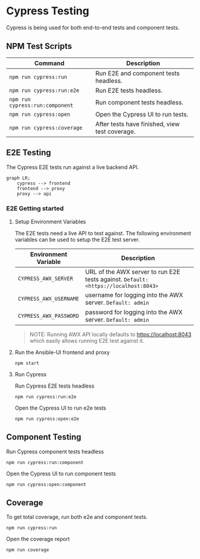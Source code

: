 # Cypress Testing

Cypress is being used for both end-to-end tests and component tests.

## NPM Test Scripts

| Command                         | Description                                    |
| ------------------------------- | ---------------------------------------------- |
| `npm run cypress:run`           | Run E2E and component tests headless.          |
| `npm run cypress:run:e2e`       | Run E2E tests headless.                        |
| `npm run cypress:run:component` | Run component tests headless.                  |
| `npm run cypress:open`          | Open the Cypress UI to run tests.              |
| `npm run cypress:coverage`      | After tests have finished, view test coverage. |

## E2E Testing

The Cypress E2E tests run against a live backend API.

```mermaid
graph LR;
    cypress --> frontend
    frontend --> proxy
    proxy --> api
```

### E2E Getting started

1. Setup Environment Variables

   The E2E tests need a live API to test against. The following environment variables can be used to setup the E2E test server.

   | Environment Variable   | Description                                                                         |
   | ---------------------- | ----------------------------------------------------------------------------------- |
   | `CYPRESS_AWX_SERVER`   | URL of the AWX server to run E2E tests against. `Default: <https://localhost:8043>` |
   | `CYPRESS_AWX_USERNAME` | username for logging into the AWX server. `Default: admin`                          |
   | `CYPRESS_AWX_PASSWORD` | password for logging into the AWX server. `Default: admin`                          |

   > NOTE: Running AWX API locally defaults to <https://localhost:8043> which easily allows running E2E test against it.

2. Run the Ansible-UI frontend and proxy

   ```
   npm start
   ```

3. Run Cypress

   Run Cypress E2E tests headless

   ```
   npm run cypress:run:e2e
   ```

   Open the Cypress UI to run e2e tests

   ```
   npm run cypress:open:e2e
   ```

## Component Testing

Run Cypress component tests headless

```
npm run cypress:run:component
```

Open the Cypress UI to run component tests

```
npm run cypress:open:component
```

## Coverage

To get total coverage, run both e2e and component tests.

```
npm run cypress:run
```

Open the coverage report

```
npm run coverage
```
